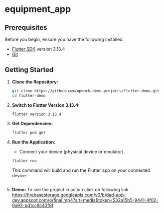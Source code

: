 # equipment_app

## Prerequisites

Before you begin, ensure you have the following installed:

- [Flutter SDK](https://flutter.dev/docs/get-started/install) version 3.13.4
- [Git](https://git-scm.com/downloads)

## Getting Started

1. **Clone the Repository:**

    ```bash
    git clone https://github.com/upwork-demo-projects/flutter-demo.git
    cd flutter-demo
    ```

2. **Switch to Flutter Version 3.13.4:**

    ```bash
    flutter version 3.13.4
    ```

3. **Get Dependencies:**

    ```bash
    flutter pub get
    ```

4. **Run the Application:**

    - Connect your device (physical device or emulator).
    ```bash
    flutter run
    ```

    This command will build and run the Flutter app on your connected device.

    ```
5. **Demo:**
    To see the project in action click on following link
    https://firebasestorage.googleapis.com/v0/b/dad-app-dev.appspot.com/o/final.mp4?alt=media&token=532a15b5-9441-4f02-9a93-bd1cc8c43f8f

